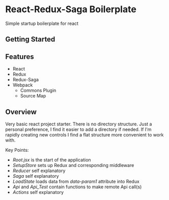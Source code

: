 # React-Redux-Saga Boilerplate
Simple startup boilerplate for react

## Getting Started 

## Features
* React
* Redux
* Redux-Saga
* Webpack
    * Commons Plugin
    * Source Map

## Overview
Very basic react project starter.  There is no directory structure.  Just a personal preference, I find
it easier to add a directory if needed.  If I'm rapidly creating new controls I find a flat structure
more convenient to work with.

Key Points:
* *Root.jsx* is the start of the application
* *SetupStore* sets up Redux and corresponding middleware
* *Reducer* self explanatory
* *Saga* self explanatory
* *LoadState* loads data from *data-param1* attribute into Redux
* *Api* and *Api_Test* contain functions to make remote Api call(s)
* *Actions* self explanatory

 
